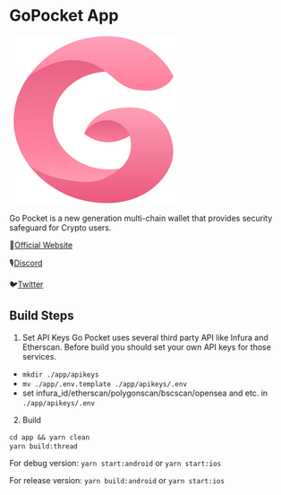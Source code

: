 # GoPocket App
![logo](logo.png)

Go Pocket is a new generation multi-chain wallet that provides security safeguard for Crypto users.


🔗[Official Website](https://gopocket.security)

🎙[Discord](https://discord.gg/78e9u4Xa)

🐦[Twitter](https://twitter.com/GoplusSecurity)

## Build Steps
1. Set API Keys
Go Pocket uses several third party API like Infura and Etherscan. Before build you should set your own API keys for those services.
  
- `mkdir ./app/apikeys`
- `mv ./app/.env.template ./app/apikeys/.env`
- set infura_id/etherscan/polygonscan/bscscan/opensea and etc. in `./app/apikeys/.env`

2. Build
```
cd app && yarn clean
yarn build:thread
```

For debug version:
`yarn start:android`
or
`yarn start:ios`

For release version:
`yarn build:android`
or
`yarn start:ios`



